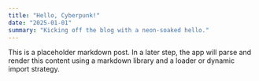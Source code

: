 ```yaml
---
title: "Hello, Cyberpunk!"
date: "2025-01-01"
summary: "Kicking off the blog with a neon-soaked hello."
---
```


This is a placeholder markdown post. In a later step, the app will parse and render this content using a markdown library and a loader or dynamic import strategy.
